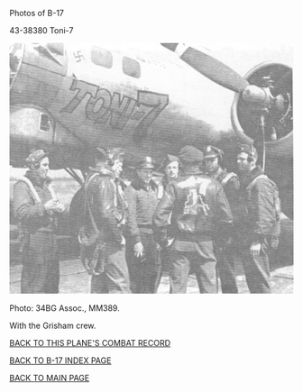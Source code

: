 
Photos of B-17






 




43-38380 Toni-7  
  

![](43-38380.jpg)  

Photo: 34BG Assoc., MM389.  

With the Grisham crew.  
  

[BACK TO THIS PLANE'S COMBAT RECORD](ValorToVictory/b17s/43-38380.md)  

[BACK TO B-17 INDEX PAGE](ValorToVictory/000b17s.md)  

[BACK TO MAIN PAGE](ValorToVictory/index.html)


